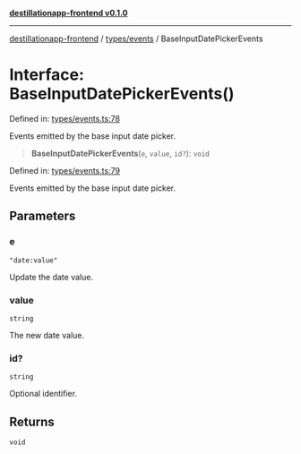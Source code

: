[**destillationapp-frontend v0.1.0**](../../../README.md)

***

[destillationapp-frontend](../../../modules.md) / [types/events](../README.md) / BaseInputDatePickerEvents

# Interface: BaseInputDatePickerEvents()

Defined in: [types/events.ts:78](https://github.com/DestillApp/main/blob/76aba95a5d8c1d9174ebde73d7b50f0ea64b491a/frontend/src/types/events.ts#L78)

Events emitted by the base input date picker.

> **BaseInputDatePickerEvents**(`e`, `value`, `id?`): `void`

Defined in: [types/events.ts:79](https://github.com/DestillApp/main/blob/76aba95a5d8c1d9174ebde73d7b50f0ea64b491a/frontend/src/types/events.ts#L79)

Events emitted by the base input date picker.

## Parameters

### e

`"date:value"`

Update the date value.

### value

`string`

The new date value.

### id?

`string`

Optional identifier.

## Returns

`void`
